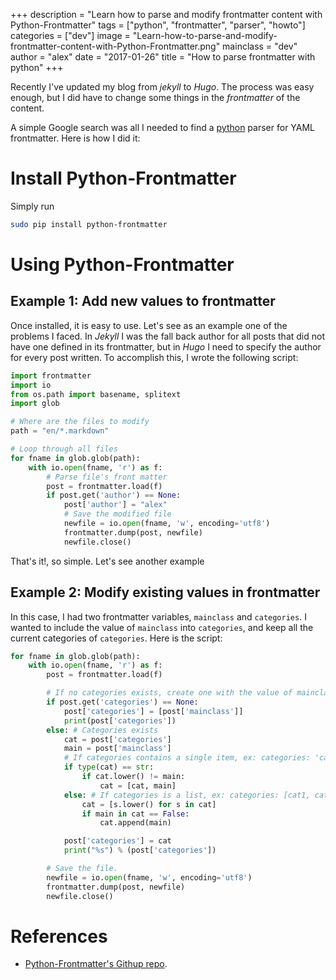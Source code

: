 +++
description = "Learn how to parse and modify frontmatter content with Python-Frontmatter"
tags = ["python", "frontmatter", "parser", "howto"]
categories = ["dev"]
image = "Learn-how-to-parse-and-modify-frontmatter-content-with-Python-Frontmatter.png"
mainclass = "dev"
author = "alex"
date = "2017-01-26"
title = "How to parse frontmatter with python"
+++

Recently I've updated my blog from _jekyll_ to _Hugo_. The process was easy enough, but I did have to change some things in the _frontmatter_ of the content.

A simple Google search was all I needed to find a [python](https://elbauldelprogramador.com/en/tags/python "Posts about python") parser for YAML frontmatter. Here is how I did it:

# Install Python-Frontmatter

Simply run

```bash
sudo pip install python-frontmatter
```

<!--more--><!--ad-->

# Using Python-Frontmatter

## Example 1: Add new values to frontmatter

Once installed, it is easy to use. Let's see as an example one of the problems I faced. In _Jekyll_ I was the fall back author for all posts that did not have one defined in its frontmatter, but in _Hugo_ I need to specify the author for every post written. To accomplish this, I wrote the following script:

```python
import frontmatter
import io
from os.path import basename, splitext
import glob

# Where are the files to modify
path = "en/*.markdown"

# Loop through all files
for fname in glob.glob(path):
    with io.open(fname, 'r') as f:
        # Parse file's front matter
        post = frontmatter.load(f)
        if post.get('author') == None:
            post['author'] = "alex"
            # Save the modified file
            newfile = io.open(fname, 'w', encoding='utf8')
            frontmatter.dump(post, newfile)
            newfile.close()
```

That's it!, so simple. Let's see another example

## Example 2: Modify existing values in frontmatter

In this case, I had two frontmatter variables, `mainclass` and `categories`. I wanted to include the value of `mainclass` into `categories`, and keep all the current categories of `categories`. Here is the script:

```python
for fname in glob.glob(path):
    with io.open(fname, 'r') as f:
        post = frontmatter.load(f)

        # If no categories exists, create one with the value of mainclass
        if post.get('categories') == None:
            post['categories'] = [post['mainclass']]
            print(post['categories'])
        else: # Categories exists
            cat = post['categories']
            main = post['mainclass']
            # If categories contains a single item, ex: categories: 'category1'
            if type(cat) == str:
                if cat.lower() != main:
                    cat = [cat, main]
            else: # If categories is a list, ex: categories: [cat1, cat2]
                cat = [s.lower() for s in cat]
                if main in cat == False:
                    cat.append(main)

            post['categories'] = cat
            print("%s") % (post['categories'])

        # Save the file.
        newfile = io.open(fname, 'w', encoding='utf8')
        frontmatter.dump(post, newfile)
        newfile.close()
```

# References

- <a href="https://github.com/eyeseast/python-frontmatter" target="_blank" title="Python fronmatter repo">Python-Frontmatter's Githup repo</a>.
